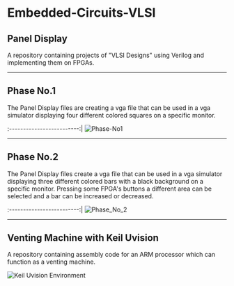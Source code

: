 # Embedded-Circuits-VLSI

## Panel Display
A repository containing projects of "VLSI Designs" using Verilog and implementing them on FPGAs.

-----------
Phase No.1
-----------

The Panel Display files are creating a vga file that can be used in a vga simulator displaying four different colored squares on a specific monitor.

:-------------------------:|
![Phase-No1](https://user-images.githubusercontent.com/53263761/180606666-b49eabdd-9698-4564-b986-46acc603ee46.png)

-----------
Phase No.2
-----------

The Panel Display files create a vga file that can be used in a vga simulator displaying three different colored bars with a black background on a specific monitor. Pressing some FPGA's buttons a different area can be selected and a bar can be increased or decreased.

:-------------------------:|
![Phase_No_2](https://user-images.githubusercontent.com/53263761/180606675-181dcfac-3650-41ba-b853-fc4d96a2b64f.png)

-----------
## Venting Machine with Keil Uvision
A repository containing assembly code for an ARM processor which can function as a venting machine.

![Keil Uvision Environment](https://github.com/marietonik/Embedded-Circuits-VLSI/assets/53263761/e775f61f-ff74-45f0-91ad-3a6bf013a6a2)


